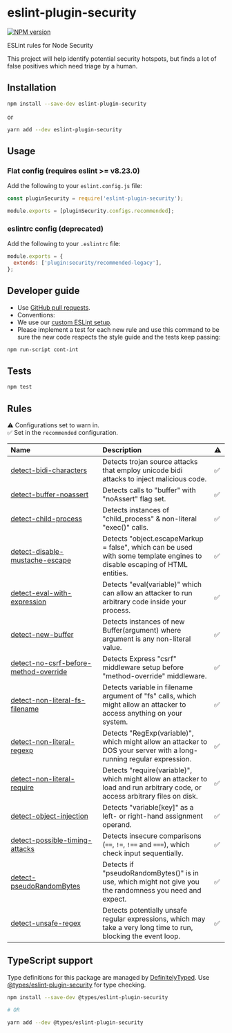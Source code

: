 # eslint-plugin-security

[![NPM version](https://img.shields.io/npm/v/eslint-plugin-security.svg?style=flat)](https://npmjs.org/package/eslint-plugin-security)

ESLint rules for Node Security

This project will help identify potential security hotspots, but finds a lot of false positives which need triage by a human.

## Installation

```sh
npm install --save-dev eslint-plugin-security
```

or

```sh
yarn add --dev eslint-plugin-security
```

## Usage

### Flat config (requires eslint >= v8.23.0)

Add the following to your `eslint.config.js` file:

```js
const pluginSecurity = require('eslint-plugin-security');

module.exports = [pluginSecurity.configs.recommended];
```

### eslintrc config (deprecated)

Add the following to your `.eslintrc` file:

```js
module.exports = {
  extends: ['plugin:security/recommended-legacy'],
};
```

## Developer guide

- Use [GitHub pull requests](https://help.github.com/articles/using-pull-requests).
- Conventions:
- We use our [custom ESLint setup](https://github.com/nodesecurity/eslint-config-nodesecurity).
- Please implement a test for each new rule and use this command to be sure the new code respects the style guide and the tests keep passing:

```sh
npm run-script cont-int
```

## Tests

```sh
npm test
```

## Rules

<!-- begin auto-generated rules list -->

⚠️ Configurations set to warn in.\
✅ Set in the `recommended` configuration.

| Name                                                                                         | Description                                                                                                                   | ⚠️  |
| :------------------------------------------------------------------------------------------- | :---------------------------------------------------------------------------------------------------------------------------- | :-- |
| [detect-bidi-characters](docs/rules/detect-bidi-characters.md)                               | Detects trojan source attacks that employ unicode bidi attacks to inject malicious code.                                      | ✅  |
| [detect-buffer-noassert](docs/rules/detect-buffer-noassert.md)                               | Detects calls to "buffer" with "noAssert" flag set.                                                                           | ✅  |
| [detect-child-process](docs/rules/detect-child-process.md)                                   | Detects instances of "child_process" & non-literal "exec()" calls.                                                            | ✅  |
| [detect-disable-mustache-escape](docs/rules/detect-disable-mustache-escape.md)               | Detects "object.escapeMarkup = false", which can be used with some template engines to disable escaping of HTML entities.     | ✅  |
| [detect-eval-with-expression](docs/rules/detect-eval-with-expression.md)                     | Detects "eval(variable)" which can allow an attacker to run arbitrary code inside your process.                               | ✅  |
| [detect-new-buffer](docs/rules/detect-new-buffer.md)                                         | Detects instances of new Buffer(argument) where argument is any non-literal value.                                            | ✅  |
| [detect-no-csrf-before-method-override](docs/rules/detect-no-csrf-before-method-override.md) | Detects Express "csrf" middleware setup before "method-override" middleware.                                                  | ✅  |
| [detect-non-literal-fs-filename](docs/rules/detect-non-literal-fs-filename.md)               | Detects variable in filename argument of "fs" calls, which might allow an attacker to access anything on your system.         | ✅  |
| [detect-non-literal-regexp](docs/rules/detect-non-literal-regexp.md)                         | Detects "RegExp(variable)", which might allow an attacker to DOS your server with a long-running regular expression.          | ✅  |
| [detect-non-literal-require](docs/rules/detect-non-literal-require.md)                       | Detects "require(variable)", which might allow an attacker to load and run arbitrary code, or access arbitrary files on disk. | ✅  |
| [detect-object-injection](docs/rules/detect-object-injection.md)                             | Detects "variable[key]" as a left- or right-hand assignment operand.                                                          | ✅  |
| [detect-possible-timing-attacks](docs/rules/detect-possible-timing-attacks.md)               | Detects insecure comparisons (`==`, `!=`, `!==` and `===`), which check input sequentially.                                   | ✅  |
| [detect-pseudoRandomBytes](docs/rules/detect-pseudoRandomBytes.md)                           | Detects if "pseudoRandomBytes()" is in use, which might not give you the randomness you need and expect.                      | ✅  |
| [detect-unsafe-regex](docs/rules/detect-unsafe-regex.md)                                     | Detects potentially unsafe regular expressions, which may take a very long time to run, blocking the event loop.              | ✅  |

<!-- end auto-generated rules list -->

## TypeScript support

Type definitions for this package are managed by [DefinitelyTyped](https://github.com/DefinitelyTyped/DefinitelyTyped). Use [@types/eslint-plugin-security](https://www.npmjs.com/package/@types/eslint-plugin-security) for type checking.

```sh
npm install --save-dev @types/eslint-plugin-security

# OR

yarn add --dev @types/eslint-plugin-security
```
